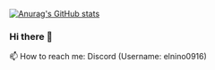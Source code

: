 [![Anurag's GitHub stats](https://github-readme-stats.vercel.app/api?username=elnino0916&theme=radical)](https://github.com/anuraghazra/github-readme-stats)
### Hi there 👋
📫 How to reach me: Discord (Username: elnino0916)
                    
<!--
**elNino0916/elNino0916** is a ✨ _special_ ✨ repository because its `README.md` (this file) appears on your GitHub profile.

Here are some ideas to get you started:

- 🔭 I’m currently working on ...
- 🌱 I’m currently learning ...
- 👯 I’m looking to collaborate on ...
- 🤔 I’m looking for help with ...
- 💬 Ask me about ...
- 📫 How to reach me: ...
- 😄 Pronouns: ...
- ⚡ Fun fact: ...
-->
